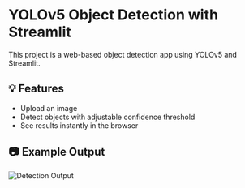 # YOLOv5 Object Detection with Streamlit

This project is a web-based object detection app using YOLOv5 and Streamlit.

## 💡 Features
- Upload an image
- Detect objects with adjustable confidence threshold
- See results instantly in the browser

## 📷 Example Output

![Detection Output](5.png)
